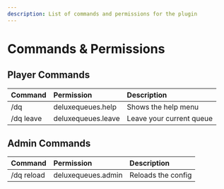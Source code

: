 ```yaml
---
description: List of commands and permissions for the plugin
---
```


# Commands & Permissions

## Player Commands

| Command | Permission | Description |
| :--- | :--- | :--- |
| /dq | deluxequeues.help | Shows the help menu |
| /dq leave | deluxequeues.leave | Leave your current queue |

## Admin Commands

| Command | Permission | Description |
| :--- | :--- | :--- |
| /dq reload | deluxequeues.admin | Reloads the config |

